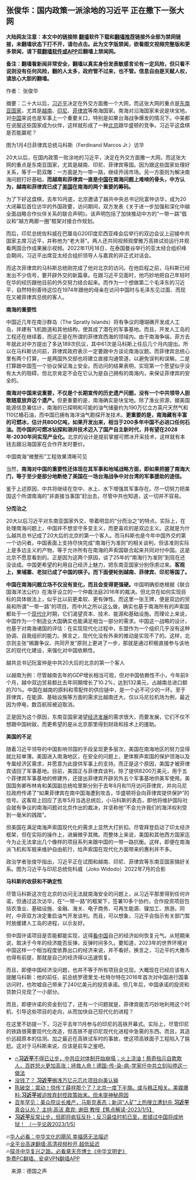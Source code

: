  <!-- 面包屑导航 --> <h2>张俊华：国内政策一派涂地的习近平 正在撒下一张大网</h2> <p class="notice"><b>大陆网友注意：本文中的链接除 <a href="https://github.com/bannedbook/fanqiang" >翻墙</a>软件下载和<a href="https://github.com/killgcd/justmysocks/blob/master/README.md">翻墙推荐</a>链接外全部为禁网链接，未翻墙状态下打不开，请勿点击。此为文字版禁闻，欲看图文视频完整版和更多禁闻，请下载<a href="https://github.com/bannedbook/fanqiang">翻墙软件或APP</a>后翻墙上禁闻网。</p><p>备注：翻墙看新闻非常安全，翻墙以真实身份发表敏感言论有一定风险，但只看不说则没有任何风险，翻的人太多，政府管不过来，也不管。信息自由是天赋人权，请放心大胆的翻墙。</b></p>  <div class="entry"> <p>作者： 张俊华</p> <p id="summary">摘要：二十大以后，<a href="https://www.bannedbook.org/bnews/tag/%e4%b9%a0%e8%bf%91%e5%b9%b3/" class="st_tag internal_tag" rel="tag" title="标签 习近平 下的日志">习近平</a>决定在外交方面撒一个大网，而这张大网的重点是<a href="https://www.bannedbook.org/bnews/tag/%E4%B8%9C%E5%8D%97%E4%BA%9A%E5%9B%BD%E5%AE%B6/" class="st_tag internal_tag" rel="tag" title="标签 东南亚国家 下的日志">东南亚国家</a>，尤其是<a href="https://www.bannedbook.org/bnews/tag/%e8%b6%8a%e5%8d%97/" class="st_tag internal_tag" rel="tag" title="标签 越南 下的日志">越南</a>、<a href="https://www.bannedbook.org/bnews/tag/%e5%8d%b0%e5%b0%bc/" class="st_tag internal_tag" rel="tag" title="标签 印尼 下的日志">印尼</a>、<a href="https://www.bannedbook.org/bnews/tag/%e8%8f%b2%e5%be%8b%e5%ae%be/" class="st_tag internal_tag" rel="tag" title="标签 菲律宾 下的日志">菲律宾</a>等南海国家。南海对沿海国家来说是块宝地。对<span class='wp_keywordlink_affiliate'><a href="https://www.bannedbook.org/" title="中国" target="_blank">中国</a></span>来说也是军事上一个重要关口，特别是如果台海战争爆发的情况下。中美都在说服这些国家成为伙伴，这样就形成了一种<a href="https://www.bannedbook.org/bnews/tag/%e5%8c%97%e4%ba%ac/" class="st_tag internal_tag" rel="tag" title="标签 北京 下的日志">北京</a>跟华盛顿的竞争。习近平这盘棋是否能赢呢？</p> <p id="conimg">图为1月4日菲律宾总统马科斯（Ferdinand Marcos Jr.）访华</p> <p>20大以后，在国内政策一败涂地的习近平，决定在外交方面撒一大网，而这张大网的重点是东南亚国家，尤其是越南、印尼、菲律宾等国。因为跟这些国家处理好关系，等于一箭双雕：一方面是为一带一路，继续开阔市场。另一方面则为解决南海问题打好基础。<strong>而越南和菲律宾一直是<a href="https://www.bannedbook.org/bnews/tag/%E4%B8%AD%E5%9B%BD/" class="st_tag internal_tag" rel="tag" title="标签 中国 下的日志">中国</a>在南海问题上难啃的骨头，中方认为，越南和菲律宾已成了<a href="https://www.bannedbook.org/bnews/tag/%e7%be%8e%e5%9b%bd/" class="st_tag internal_tag" rel="tag" title="标签 美国 下的日志">美国</a>在南海的两个重要的筹码。</strong></p> <p>为了下好这盘棋，去年10月底，北京邀请了越共中央总书记阮富仲访华，成为20大闭幕后首位访华的外国政要，访问期间，双方发表《关于进一步加强和深化中越全面战略合作伙伴关系的联合声明》。该声明包括了加快推动中方的&#8221;一带一路&#8221;倡议和&#8221;越方两廊一圈&#8221;框架对接合作规划。</p> <p>而后，印尼总统佐科威在巴厘岛G20印度尼西亚峰会后举行的双边会议上迎接中共国家主席习近平，并称他为“老大哥”。两人还共同视频观摩雅万高铁试验运行并观看两国合作成果展示视频。2022年11月18日，在泰国曼谷举行的亚太经合组织峰会期间，习近平出席亚太经合组织领导人与嘉宾的非正式对话会。</p> <p>而这次菲律宾的马科斯总统刚完成了他对北京的访问。在他启程之前，马科斯已经发出不少信号，要开辟外交的新篇章。在跟习近平见面时，他巧妙地把自己年轻时在华的经历跟他目前的外交努力结合起来。而作为一个想做第二个毛泽东的习近平，自然特别善待这位在1974年跟他的母亲在访问中国时与毛泽东见过面、而现在又被菲律宾总统的客人。</p>  <p><strong>南海的重要性</strong></p> <p>中国近几年在南沙群岛（The Spratly Islands）将有争议的珊瑚礁开发成人工岛，并建有飞机跑道和其他结构，使其成了潜在的军事基地。而且，开发人工岛的工程还在继续着，而这正是在所谓的菲律宾西海的领域内。由于南海争端，菲方去年就此对中方提出了多达189次抗议，其中61次是马科斯上任后几个月内提出。所以在马科斯访问前，菲律宾政府表示一定要跟中方谈论南海议题。而菲律宾总统心里有两个打算，一是两国外交部也将建立直接沟通管道，以避免误判和误解。二是打算跟中国签一个协议保证海上安全。而访问的结果表明，实现第一个愿望似乎没有太大的阻碍，但北京肯定不会在它认为是自己拥有的南海内，来保证菲律宾的安全的。</p> <p><strong>南海对中国来说重要，不仅是个长期宣传的历史遗产问题，没有一个中共领导人胆敢随意放弃这个遗产。</strong>但更重要的是，南海确实是块宝地。除了渔业资源，据美国能源信息署估计，南海的已探明和可能的油气储量约为190万亿立方英尺天然气和110亿桶石油，而中国已拥有海洋油气勘探开发技术。<strong>更重要的是，南海藏有丰富的可燃冰，估计共800亿吨，如果开发出来，相当于200多年中国不必进口任何石油。而中国的可燃冰钻探和测井技术迈入了国产自主新时代，并有望在2028年-2030年间实现产业化。</strong>北京的设计是提前掌握可燃冰开采技术，这样就有本钱去跟沿海国家在合作开发时要价。</p> <p>中国南海“微整形”工程效果清晰可见</p> <p>当然，<strong>南海对中国的重要性还体现在其军事和地域战略方面，即如果把握了南海大门，等于至少是部分地断绝了美国在一场台海战争中对台湾的军事援助的途径。</strong></p> <p>鉴于上述原因，中共将继续在空中、水上、水下增强其军事存在。尽一切努力把美国这个所谓南海的&#8221;非直接当事国&#8221;赶出去，尽管中共也知道，这一切并不容易。</p> <p><strong>分而治之</strong></p>  <p>20大以后习近平对东南亚国家外交，带着明显的“分而治之”的特点。实际上，在处理南海问题上，中国并不想坚守多变主义，而更喜欢的是双边主义。这就是为什么越共总书记成了20大后的北京的第一个客人。而马科斯也是今年中国外交的第一个访问者。中国表面上支持尽快完成“南海行为准则”的相关谈判，但该准则实际上是多边主义的产物，等于允许所有在南海的声索国联合起来共同对付中国。这是北京不愿意看到的。正是因为这两个原因，谈了25年的“南海行为准则”到现在还没谈成。中国更希望的利用自己经济上魅力，把东南亚国家分别俘虏过来。<strong>客观上，柬埔寨、老挝已成了中国的棋子。而下面便轮到越南、菲律宾、印尼等国了。</strong></p> <p><strong>中国在南海问题立场不仅没有变化，而且会变得更强硬。</strong>中国明确拒绝根据《联合国海洋法公约》在海牙设立的一个仲裁法庭2016年的裁决。但北京在如何实现目标的具体做法上，似乎比以前更柔软、更有弹性。而这里一张王牌，便是双边的贸易和所谓“一带一路”的项目。而中共之所以这么做，确实也基于南海所有的声索国都处于一个<a href="https://www.bannedbook.org/bnews/tag/%E7%8E%B0%E4%BB%A3%E5%8C%96/" class="st_tag internal_tag" rel="tag" title="标签 现代化 下的日志">现代化</a>时期，它们渴望资本、技术、能源和基础设施。而理论上来说，中国作为一个制造业大国确实也能满足相当一部分的需求。中国这一战略的设计，也基于对南海诸国的评估：在实现现代化过程中，东盟作为一个组织几乎没有这种协调、自我组织的能力。换言之，现代化没有外来的推动是实现不了的。这样，北京则主张“搁置争议、共同开发”原则上更进了一步，那就是通过积极直接参与该地区的现代化建设，来强化对中国依赖性。</p> <p>越共总书记阮富仲是中共20大后的北京的第一个客人</p> <p>以越南为例：尽管越南去年的GDP增长相当可观，但对中国依赖性不小，今年前9个月，越中双边贸易额比去年同期增长了10.2%，达到132美元，占越南总进口额的70%。中国在越南的原料和零配件的供应链中，是一个必不可少的一环。至于菲律宾，在能源、基础设施等方面的需求比越南还大。仅以马尼拉机场为例，最近因为停电，数百航班被迫取消。</p> <p>正是因为这个原因，东南亚国家渴望<span class='wp_keywordlink'><a href="https://www.bannedbook.org/forum2/topic869.html" title="宪政、法治和经济发展——走向市场经济的制度保障" target="_blank">经济发展</a></span>的需求很大，而要发展，它们不仅不想跟中国树敌，而更希望的是从北京那里得到财政和技术上的援助。</p> <p><strong>美国的不足</strong></p> <p>随着习近平领导的中国影响邻国的手段呈现更多层次，美国在南海地区的努力显得就比较单薄。美国进入南海地区，在安全的问题上，更体察声索国的保护领海以及专属经济区需求，并愿意为此提供军事上的支持。而正是这个原因，美国才被菲律宾请回了军事基地。目前，美国正与菲律宾谈判，除了提供8200万美元，用于五个菲律宾军事基地的修建外，还提出菲律宾开辟另外五个军事基地供美军使用。美国国务卿布林肯和美国副总统哈里斯分别于去年8月和11月访问菲律宾，并向马尼拉政府传递了“如果菲律宾在南中国海遭到攻击，华盛顿将会向菲律宾提供保护”的信号。这客观上回应了去年5月当选总统后，小马科斯的表态，即他将维护国际社会就有争议的南海问题对北京作出的裁决，并坚称他“不会允许我们的海洋权利受到一毫米的践踏”。</p>  <p>但美国在满足南海声索国现代化的需求上显然大打折扣。尽管拜登启动了印太经济框架，但在实际的操作上，进展微乎其微。而整体上来说，美国和其他西方国家迄今为止无法拿出几个像样的项目系列来跟中国的一带一路抗衡。这样，即便在南海派飞机和军舰来维护自由航行，给声索国在现代化方面带来的惠利并不多。</p> <p>政治学者张俊华指出，习近平正在试图和越南、印尼、菲律宾等东南亚国家搞好关系。图为习近平与印尼总统佐科威（Joko Widodo）2022年7月的合影</p> <p><strong>马科斯的收获和不确定性</strong></p> <p>尽管马科斯这次在北京的访问无法就南海安全的问题上，从习近平那里得到任何许诺，但通过这次访华，在“一带一路”的框架下，签署10多个协约，合作投资项目包括农渔业、基础设施、金融、海关、电子商务、可再生能源、镍加工、旅游。同时，中菲双方决定重启油气开发谈判。而且，可以想象，习近平会指示有关部门暂时放缓建人工岛的进程，以示友好。</p> <p>但中国许诺项目是否能都能实现，这得<span class='wp_keywordlink_affiliate'><a href="https://www.secretchina.com/" title="看中国" target="_blank">看中国</a></span>自己的经济如何恢复元气。从短期来说，取决于今年的经济能否反弹，反弹时间多久。要知道，2023年的世界环境对中国这样一个相当程度依靠出口的经济来说，并不看好。换言之，习近平的大撒币也得有前提，那就是自己的经济得以迅速恢复。</p> <p>而且，即便中国经济没问题，也并不等于所有项目会兑现。大概现在已经应该有人提醒马科斯：他的前任、前总统罗德里戈-杜特尔特在2016年首次对中国进行国事访问时，也吹嘘自己带来了240亿美元的投资承诺。但几年后，中国承诺的投资和贷款只兑现了一小部分。</p> <p>而且，即便许诺的资金到位了，还有一个问题就是，菲律宾能否巧妙地利用这个时机、引导这些项目的走向，从而加快自己现代化的进程？</p>  <p>在这里不妨提一下，习近平去年11月参与的印尼的高铁开幕式。实际上，尽管印尼的铁路很需要现代化改造，但高铁不是印尼现代化进程中急需的东西。而且，其造价远超原本的估测。加之最近在高铁试车时的事故，使这项高铁面子工程陷入了尴尬。这对于马科斯来说，应该是前车之鉴吧。</p> <!--<div id="taboola-mid-1"></div>--><ul class='op-related-articles' title='相关阅读'> <li><a href='https://www.bannedbook.org/bnews/bannedvideo/20230106/1832848.html' target='_blank'>🔥<b>习近平</b>不得已让步，中共应对体制开始崩塌；火上浇油！蔡奇指示自欺欺人，百姓怒火更加高涨；拯救人命！德国-传-染-病-学家吁中共立刻叫停这一做法</a></li> <li><a href='https://www.bannedbook.org/bnews/baitai/20230106/1832845.html' target='_blank'>没钱了？ <b>习近平</b>搁浅万亿元芯片项目向美认输</a></li> <li><a href='https://www.bannedbook.org/bnews/sohnews/20230106/1832830.html' target='_blank'>陈破空：震动！惊传丁薛祥那个了？北京一度下半旗。或与韩正相关。美媒爆料:<b>习近平</b>被迫放弃封控政策始末。但未提神秘原因</a></li> <li><a href='https://www.bannedbook.org/bnews/bannedvideo/20230106/1832798.html' target='_blank'>百年罕见：美众院议长难产，马斯克表态；新词“人矿”上热搜立遭封杀   <b>习近平</b>真会认怂？  主持:高洁  嘉宾: 谢田 教授【焦点解读-2023/1/5】</a></li> <li><a href='https://www.bannedbook.org/bnews/sohnews/20230106/1832795.html' target='_blank'><b>习近平</b>反常让步，但即将疯狂反扑；反习最佳时机已至，若错过中国将成地狱！ （一平论政2023/1/5)</a></li> </ul> <p class="texttj"> 🔥<a href="https://www.bannedbook.org/bnews/comments/20220220/1694796.html" target="_blank">华人必看：中华文化的飓风 幸福感无法描述</a><br/> 🔥<a href="https://github.com/bannedbook/fanqiang/wiki/V2ray%E6%9C%BA%E5%9C%BA" target="_blank">全平台高速翻墙:高清视频秒开,超低延迟</a><br/> 🔥<a href="https://www.bannedbook.org/bnews/comments/20220808/1768773.html" target="_blank">探寻中华复兴之路，必看章天亮博士《中华文明史》</a><br/> <a href="https://github.com/bannedbook/fanqiang/wiki/%E7%A6%81%E9%97%BB%E7%BD%91%E5%AE%89%E5%8D%93%E7%BF%BB%E5%A2%99%E6%96%B0%E9%97%BBAPP" target="_blank">免费PC翻墙、安卓VPN翻墙APP</a><br/> </p><p class="src-info">　来源：德国之声 </p><a name='sharetosocial'></a> <div style="margin-bottom:5px;padding-bottom:5px;clear:both"> <div id="archive-pix-1" class="banner-ads"> <!-- AuctionX Display platform tag START --> <div id="27602x728x90x621x_ADSLOT1" clicktrack="%%CLICK_URL_ESC%%"></div>  <!-- AuctionX Display platform tag END --> </div> <div id="archive-pix-2" class="banner-ads"> <!-- AuctionX Display platform tag START --> <div id="27556x300x250x621x_ADSLOT1" clicktrack="%%CLICK_URL_ESC%%" style="margin:0 auto;text-align:center"></div>  <!-- AuctionX Display platform tag END --> </div> </div>  <div id="archive-pix-1" class="banner-ads"> <!-- AuctionX Display platform tag START --> <div id="27603x728x90x621x_ADSLOT1" clicktrack="%%CLICK_URL_ESC%%"></div>  <!-- AuctionX Display platform tag END --> </div> </div><!--END ENTRY--> 
